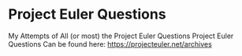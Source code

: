 # Project Euler Questions
 My Attempts of All (or most) the Project Euler Questions
 Project Euler Questions Can be found here: https://projecteuler.net/archives
 